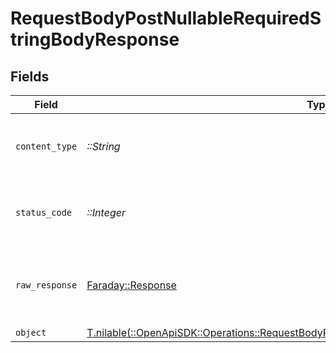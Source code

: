 # RequestBodyPostNullableRequiredStringBodyResponse


## Fields

| Field                                                                                                                                                                          | Type                                                                                                                                                                           | Required                                                                                                                                                                       | Description                                                                                                                                                                    |
| ------------------------------------------------------------------------------------------------------------------------------------------------------------------------------ | ------------------------------------------------------------------------------------------------------------------------------------------------------------------------------ | ------------------------------------------------------------------------------------------------------------------------------------------------------------------------------ | ------------------------------------------------------------------------------------------------------------------------------------------------------------------------------ |
| `content_type`                                                                                                                                                                 | *::String*                                                                                                                                                                     | :heavy_check_mark:                                                                                                                                                             | HTTP response content type for this operation                                                                                                                                  |
| `status_code`                                                                                                                                                                  | *::Integer*                                                                                                                                                                    | :heavy_check_mark:                                                                                                                                                             | HTTP response status code for this operation                                                                                                                                   |
| `raw_response`                                                                                                                                                                 | [Faraday::Response](https://www.rubydoc.info/gems/faraday/Faraday/Response)                                                                                                    | :heavy_check_mark:                                                                                                                                                             | Raw HTTP response; suitable for custom response parsing                                                                                                                        |
| `object`                                                                                                                                                                       | [T.nilable(::OpenApiSDK::Operations::RequestBodyPostNullableRequiredStringBodyResponseBody)](../../models/operations/requestbodypostnullablerequiredstringbodyresponsebody.md) | :heavy_minus_sign:                                                                                                                                                             | OK                                                                                                                                                                             |